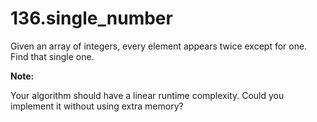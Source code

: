 # 136.single_number
Given an array of integers, every element appears twice except for one. Find that single one.

**Note:**

Your algorithm should have a linear runtime complexity. Could you implement it without using extra memory?